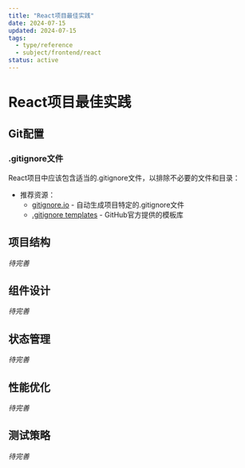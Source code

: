 ```yaml
---
title: "React项目最佳实践"
date: 2024-07-15
updated: 2024-07-15
tags: 
  - type/reference
  - subject/frontend/react
status: active
---
```


# React项目最佳实践

## Git配置

### .gitignore文件

React项目中应该包含适当的.gitignore文件，以排除不必要的文件和目录：

- 推荐资源：
  - [gitignore.io](https://www.toptal.com/developers/gitignore) - 自动生成项目特定的.gitignore文件
  - [.gitignore templates](https://github.com/github/gitignore) - GitHub官方提供的模板库

## 项目结构

*待完善*

## 组件设计

*待完善*

## 状态管理

*待完善*

## 性能优化

*待完善*

## 测试策略

*待完善* 